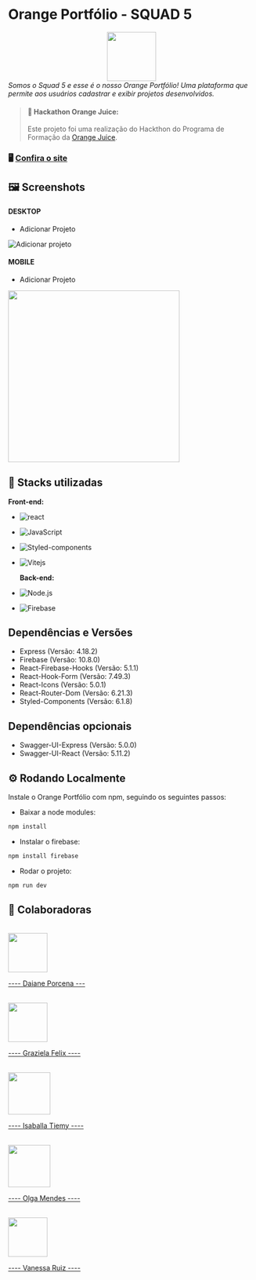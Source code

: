 # Orange Portfólio - SQUAD 5

<div align="center">
<img src="https://github.com/tiemyz/orange-portfolio-squad5/assets/63428197/d42129bf-dc8f-421d-a68f-4199b1500109" width="100px">
</div>
<em> Somos o Squad 5 e esse é o nosso Orange Portfólio! Uma plataforma que permite aos usuários cadastrar e exibir projetos desenvolvidos.</em>

</br>

> <h4>🍊 Hackathon Orange Juice:</h4>
> Este projeto foi uma realização do Hackthon do Programa de Formação da <a href="https://tech.orangejuice.com.br/orangejuice">Orange Juice</a>.

### 🖥️ [Confira o site](https://orange-portfolio-squad5.vercel.app/)

## 🖼️ Screenshots
<h4>DESKTOP</h4>

- Adicionar Projeto

![Adicionar projeto](https://github.com/tiemyz/orange-portfolio-squad5/assets/63428197/fb239a52-a4c2-4fbb-a8a1-b1547d9b5fab)

<h4>MOBILE</h4>

- Adicionar Projeto

<img src="https://github.com/tiemyz/orange-portfolio-squad5/assets/63428197/4c548255-83e1-4207-858a-0c47fd5b43f2" height="350px">


## 🔧 Stacks utilizadas

**Front-end:**

- ![react](https://img.shields.io/badge/-React.js-ff5522?style=flat&logo=react)
- ![JavaScript](https://img.shields.io/badge/-JavaScript-ff5522?style=flat&logo=javascript)
- ![Styled-components](https://img.shields.io/badge/-Styled--components-ff5522?style=flat&logo=styled-components)
- ![Vitejs](https://img.shields.io/badge/-Vitejs-ff5522?style=flat&logo=vite)

  **Back-end:**

- ![Node.js](https://img.shields.io/badge/-Node.js-ff5522?style=flat&logo=node.js)
- ![Firebase](https://img.shields.io/badge/-Firebase-ff5522?style=flat&logo=firebase)

## Dependências e Versões

- Express (Versão: 4.18.2)
- Firebase (Versão: 10.8.0)
- React-Firebase-Hooks (Versão: 5.1.1)
- React-Hook-Form (Versão: 7.49.3)
- React-Icons (Versão: 5.0.1)
- React-Router-Dom (Versão: 6.21.3)
- Styled-Components (Versão: 6.1.8)

## Dependências opcionais

- Swagger-UI-Express (Versão: 5.0.0)
- Swagger-UI-React (Versão: 5.11.2)

## ⚙️ Rodando Localmente

Instale o Orange Portfólio com npm, seguindo os seguintes passos:

- Baixar a node modules:

```bash
npm install
```

- Instalar o firebase:

```bash
npm install firebase
```

- Rodar o projeto:

```bash
npm run dev
```

## 💼 Colaboradoras

<br>
<a href="https://github.com/DaianePorcena"><img src="https://github.com/tiemyz/orange-portfolio-squad5/assets/63428197/ac62380c-bc39-4cc1-a17c-79481d842637" height="80px">

---- Daiane Porcena --- </a>

<br>
<a href="https://github.com/Grazifelix"><img src="https://github.com/tiemyz/orange-portfolio-squad5/assets/63428197/e7c35816-a72e-43bb-b319-5e39eae20876" height="80px">

---- Graziela Felix ----</a>

<br>
<a href="https://github.com/tiemyz"><img src="https://github.com/tiemyz/orange-portfolio-squad5/assets/63428197/4be2d6ce-d093-4ace-9a16-b26fe6d7aa20" height="86px">

---- Isaballa Tiemy ----</a>

<br>
<a href="https://github.com/olgacsmendes"><img src="https://github.com/tiemyz/orange-portfolio-squad5/assets/63428197/6f1dd3c0-e5b0-431f-8e1c-a303d0f5ff51" height="86px">

---- Olga Mendes ----</a>

<br>
<a href="https://github.com/vlruiz108"><img src="https://github.com/tiemyz/orange-portfolio-squad5/assets/63428197/9da44009-2446-4c46-aa79-ea4fba28b433" height="80px">

---- Vanessa Ruiz ----</a>
